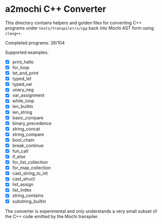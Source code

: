 # a2mochi C++ Converter

This directory contains helpers and golden files for converting C++ programs under
`tests/transpiler/x/cpp` back into Mochi AST form using `clang++`.

Completed programs: 26/104

Supported examples:
- [x] print_hello
- [x] for_loop
- [x] let_and_print
- [x] typed_let
- [x] typed_var
- [x] unary_neg
- [x] var_assignment
- [x] while_loop
- [x] len_builtin
- [x] len_string
- [x] basic_compare
- [x] binary_precedence
- [x] string_concat
- [x] string_compare
- [x] bool_chain
- [x] break_continue
- [x] fun_call
- [x] if_else
- [x] for_list_collection
- [x] for_map_collection
- [x] cast_string_to_int
- [x] cast_struct
- [x] list_assign
- [x] list_index
- [x] string_contains
- [x] substring_builtin

The converter is experimental and only understands a very small subset of the
C++ code emitted by the Mochi transpiler.
